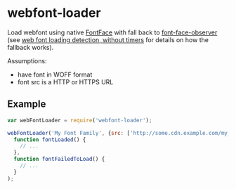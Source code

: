 # webfont-loader

Load webfont using native [FontFace](http://dev.w3.org/csswg/css-font-loading/) with fall back to [font-face-observer](https://www.npmjs.com/package/font-face-observer) (see [web font loading detection, without timers](http://smnh.me/web-font-loading-detection-without-timers/) for details on how the fallback works).

Assumptions:
* have font in WOFF format
* font src is a HTTP or HTTPS URL

## Example

```javascript
var webFontLoader = require('webfont-loader');

webFontLoader('My Font Family', {src: ['http://some.cdn.example.com/my_font.woff']}).then(
  function fontLoaded() {
    // ...
  },
  function fontFailedToLoad() {
    // ...
  }
);
